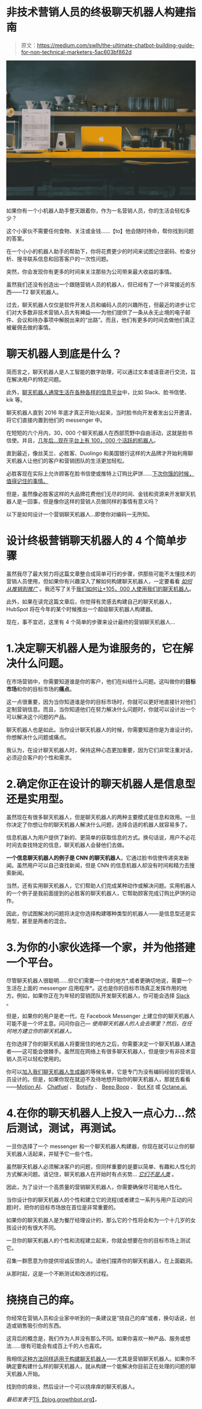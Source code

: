 # 非技术营销人员的终极聊天机器人构建指南

> 原文：<https://medium.com/swlh/the-ultimate-chatbot-building-guide-for-non-technical-marketers-5ac603bf862d>

![](img/8c44e568318b5a2658b0ed65b2827c39.png)

如果你有一个小机器人助手整天跟着你，作为一名营销人员，你的生活会轻松多少？

这个小家伙不需要任何食物、关注或金钱……【to】他会随时待命，帮你找到问题的答案。

在一个小小的机器人助手的帮助下，你将花费更少的时间来试图记住密码、检查分析、搜寻联系信息和回答客户的一次性问题。

突然，你会发现你有更多的时间来关注那些为公司带来最大收益的事情。

虽然我们还没有创造出一个跟随营销人员的机器人，但已经有了一个非常接近的东西——T2 聊天机器人。

过去，聊天机器人仅仅是软件开发人员和编码人员的兴趣所在，但最近的进步让它们对大多数非技术营销人员大有裨益——为他们提供了一条从永无止境的电子邮件、会议和待办事项中解脱出来的“出路”。而且，他们有更多的时间去做他们真正被雇佣去做的事情。

# 聊天机器人到底是什么？

简而言之，聊天机器人是人工智能的数字助理，可以通过文本或语音进行交流，旨在解决用户的特定问题。

此外，[聊天机器人通常生活在各种各样的信息平台](https://blog.growthbot.org/why-chat-should-be-part-of-your-b2b-or-b2c-marketing-strategy)中，比如 Slack、脸书信使、kik 等。

聊天机器人直到 2016 年底才真正开始火起来，当时脸书向开发者发出公开邀请，将它们直接内置到他们的 messenger 中。

在短短的六个月内，30，000 个聊天机器人在西部荒野中自由活动，这就是脸书信使。并且，[几年后…现在平台上有 100，000 个活跃的机器人](https://venturebeat.com/2017/08/01/chatbots-on-facebook-messenger-linked-to-increased-sales/)。

直到最近，像丝芙兰、必胜客、Duolingo 和美国银行这样的大品牌才开始利用聊天机器人让他们的客户和营销团队的生活更加轻松。

必胜客现在实际上允许顾客在脸书信使或推特上订购比萨饼……[下次你饿的时候，值得记住的事情。](http://fortune.com/2016/07/13/pizza-hut-chatbot-twitter-facebook/)

但是，虽然像必胜客这样的大品牌花费他们无尽的时间、金钱和资源来开发聊天机器人是一回事，但是像你这样的营销人员做同样的事情有意义吗？

以下是如何设计一个营销聊天机器人…即使你对编码一无所知。

# 设计终极营销聊天机器人的 4 个简单步骤

虽然我尽了最大努力将这篇文章整合成简单可行的步骤，供那些可能不太懂技术的营销人员使用，但如果你有兴趣深入了解如何构建聊天机器人，一定要看看 [*如何从推销到推广*](https://blog.hubspot.com/marketing/how-to-build-a-chatbot) 。我还写了关于[我们如何让+105，000 人使用我们的聊天机器人](https://blog.growthbot.org/how-we-are-getting-105k-people-to-use-our-chatbot)。

此外，如果在读完这篇文章后，你觉得有灵感去构建自己的聊天机器人，HubSpot 将在今年的某个时候推出一个超级聊天机器人构建器。

现在，事不宜迟，这里有 4 个简单的步骤来设计最终的营销聊天机器人…

# 1.决定聊天机器人是为谁服务的，它在解决什么问题。

在市场营销中，你需要知道谁是你的客户，他们在纠结什么问题。这叫做你的**目标市场**和你的目标市场的**痛点**。

这一点很重要，因为当你知道谁是你的目标市场时，你就可以更好地直接针对他们定制营销信息。而且，当你知道他们在努力解决什么问题时，你就可以设计出一个可以解决这个问题的产品。

聊天机器人也是如此。当你设计聊天机器人的时候，你需要知道你是为谁设计的，你想解决什么问题或痛点。

我认为，在设计聊天机器人时，保持这种心态更加重要，因为它们非常注重对话，必须迎合客户的个性和需求。

# 2.确定你正在设计的聊天机器人是信息型还是实用型。

虽然现在有很多聊天机器人，但是聊天机器人的两种主要模式是信息和效用。一旦你决定了你想让你的聊天机器人解决什么问题，选择合适的机器人就容易多了。

信息机器人为用户提供了新的、更简单的获取信息的方式。换句话说，用户不必花时间去查找特定的信息，聊天机器人会替他们去做。

**一个信息聊天机器人的例子是 CNN 的聊天机器人**，它通过脸书信使传递突发新闻。虽然用户可以自己查找新闻，但是 CNN 的信息机器人却没有时间和精力去搜索新闻。

当然，还有实用聊天机器人，它们帮助人们完成某种动作或解决问题。实用机器人的一个例子是我前面提到的必胜客的聊天机器人，它帮助顾客完成订购比萨饼的动作。

因此，你试图解决的问题将决定你选择构建哪种类型的机器人——是信息型还是实用型，甚至是两者的混合。

# 3.为你的小家伙选择一个家，并为他搭建一个平台。

尽管聊天机器人很聪明……但它们需要一个住的地方*,或者更确切地说，需要一个生活在上面的 messenger 应用程序*。这也是你的目标市场真正发挥作用的地方。例如，如果你正在为年轻的营销团队开发聊天机器人，你可能会选择 [Slack](https://slack.com) 。

但是，如果你的用户是老一代，在 Facebook Messenger 上建立你的聊天机器人可能不是一个坏主意。问问你自己— *使用聊天机器人的人会去哪里？然后，在任何地方建立你的聊天机器人。*

在你选择了你的聊天机器人将要居住的地方之后，你需要决定一个聊天机器人建造者——这可能会很棘手。虽然现在网络上有很多聊天机器人，但是很少有非技术营销人员可以轻松使用的。

你可以[加入我们聊天机器人生成器](https://www.hubspot.com/products/crm/chatbot-builder)的等候名单，它是专门为没有编码经验的营销人员设计的。但是，如果你现在就迫不及待地想开始你的聊天机器人，那就去看看——[Motion AI](https://www.motion.ai/)、 [Chatfuel](https://chatfuel.com/) 、 [Botsify](https://botsify.com/) 、 [Beep Boop](https://beepboophq.com/) 、 [Bot Kit](https://www.botkit.ai/) 或 [Octane.ai.](https://octaneai.com/)

# 4.在你的聊天机器人上投入一点心力…然后测试，测试，再测试。

一旦你选择了一个 messenger 和一个聊天机器人构建器，你现在就可以让你的聊天机器人活起来，并赋予它一些个性。

虽然聊天机器人必须解决客户的问题，但同样重要的是要以简单、有趣和人性化的方式解决问题。请记住，聊天机器人在开始时有点劣势… [*它们不是人类*](https://blog.growthbot.org/chatbots-were-the-next-big-thing-what-happened) 。

因此，为了设计一个高质量的营销聊天机器人，你需要确保尽可能地人性化。

当你设计你的聊天机器人的个性和建立它的流程(或者建立一系列与用户互动的问题)时，把你的目标市场放在首位是非常重要的。

如果你的聊天机器人是为餐厅经理设计的，那么它的个性将会和为一个十几岁的女孩设计的有很大不同。

一旦你的聊天机器人的个性和流程建立起来，你就会想要在你的目标市场上测试它。

召集一群愿意为你提供坦诚反馈的人。请他们摆弄你的聊天机器人，在上面戳洞。

从那时起，这是一个不断测试和改进的过程。

# 挠挠自己的痒。

你经常在营销人员和企业家中听到的一条建议是“挠自己的痒”或者，换句话说，创造或销售吸引你的东西。

这背后的概念是，我们作为人并没有那么不同。如果你喜欢一种产品、服务或想法……很有可能会有成百上千的人也喜欢。

我相信[这种方法同样适用于构建聊天机器人](https://blog.growthbot.org/how-we-are-getting-105k-people-to-use-our-chatbot)——尤其是营销聊天机器人。如果你不确定要构建什么样的聊天机器人，就从构建一个能解决你目前正在处理的问题的聊天机器人开始。

找到你的痒处，然后设计一个可以挠痒痒的聊天机器人。

*最初发表于*[T5【blog.growthbot.org】](https://blog.growthbot.org/the-ultimate-chatbot-building-guide-for-non-technical-marketers)*。*